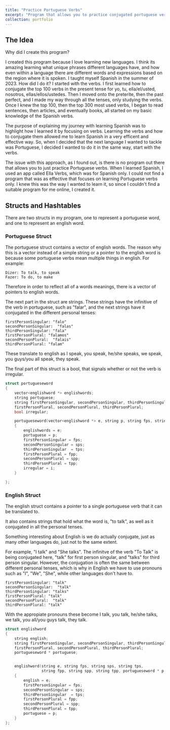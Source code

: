 ```yaml
---
title: "Practice Portuguese Verbs"
excerpt: "Program that allows you to practice conjugated portuguese verbs. <br/><img src='/images/Portugual.png'>"
collection: portfolio
---
```



## The Idea

Why did I create this program? 

I created this program because I love learning new languages. I think its amazing learning what unique phrases different languages have, and how even within a language there are different words and expressions based on the region where it is spoken. I taught myself Spanish in the summer of 2023. How did I do it? I started with the verbs. I first learned how to conjugate the top 100 verbs in the present tense for yo, tu, ella/el/usted, nosotros, ellas/ellos/ustedes. Then I moved onto the preterite, then the past perfect, and I made my way through all the tenses, only studying the verbs. Once I knew the top 100, then the top 300 most used verbs, I began to read sentences, then articles, and eventually books, all started on my basic knowledge of the Spanish verbs.

The purpose of explaining my journey with learning Spanish was to highlight how I learned it by focusing on verbs. Learning the verbs and how to conjugate them allowed me to learn Spanish in a very efficent and effective way. So, when I decided that the next language I wanted to tackle was Portuguese, I decided I wanted to do it in the same way, start with the verbs. 

The issue with this approach, as I found out, is there is no program out there that allows you to just practice Portuguese verbs. When I learned Spanish, I used an app called Ella Verbs, which was for Spanish only. I could not find a program that was as effective that focuses on learning Portuguese verbs only. I knew this was the way I wanted to learn it, so since I couldn't find a suitable program for me online, I created it.  

## Structs and Hashtables

There are two structs in my program, one to represent a portuguese word, and one to represent an english word.

### Portuguese Struct

The portuguese struct contains a vector of english words. The reason why this is a vector instead of a simple string or a pointer to the english word is because some portuguese verbs mean multiple things in english. For example:

```
Dizer: To talk, to speak
Fazer: To do, to make
```

Therefore in order to reflect all of a words meanings, there is a vector of pointers to english words. 

The next part in the struct are strings. These strings have the infinitive of the verb in portuguese, such as "falar", and the next strings have it conjugated in the different personal tenses: 

```
firstPersonSingular: "falo"
secondPersonSingular:  "falas"
thirdPersonSingular: "fala"
firstPersonPlural: "falamos"
secondPersonPlural:  "falais"
thirdPersonPlural: "falam"
```

These translate to english as I speak, you speak, he/she speaks, we speak, you guys/you all speak, they speak.


The final part of this struct is a bool, that signals whether or not the verb is irregular. 

```cpp
struct portugueseword
{
    vector<englishword *> englishwords;
    string portuguese;
    string firstPersonSingular, secondPersonSingular, thirdPersonSingular,
    firstPersonPlural, secondPersonPlural, thirdPersonPlural;
    bool irregular;

    portugueseword(vector<englishword *> e, string p, string fps, string sps, string tps, string fpp, string spp, string tpp, bool i)
    {
        englishwords = e;
        portuguese = p;
        firstPersonSingular = fps;
        secondPersonSingular = sps;
        thirdPersonSingular  = tps;
        firstPersonPlural = fpp;
        secondPersonPlural = spp;
        thirdPersonPlural = tpp;
        irregular = i;
    }

};

```



### English Struct

The english struct contains a pointer to a single portuguese verb that it can be translated to. 

It also contains strings that hold what the word is, "to talk", as well as it conjugated in all the personal tenses.

Something interesting about English is we do actually conjugate, just as many other languages do, just not to the same extent. 

For example, "I talk" and "She talks". The infinitve of the verb "To Talk" is being conjugated here, "talk" for first person singular, and "talks" for third person singular. However, the conjugation is often the same between different personal tenses, which is why in English we have to use pronouns such as "I", "We", "She", while other languages don't have to. 

```
firstPersonSingular: "talk"
secondPersonSingular:  "talk"
thirdPersonSingular: "talks"
firstPersonPlural: "talk"
secondPersonPlural:  "talk"
thirdPersonPlural: "talk"
```
With the appropiate pronouns these become I talk, you talk, he/she talks, we talk, you all/you guys talk, they talk.



```cpp
struct englishword
{
    string english;
    string firstPersonSingular, secondPersonSingular, thirdPersonSingular,
    firstPersonPlural, secondPersonPlural, thirdPersonPlural;
    portugueseword * portuguese;


    englishword(string e, string fps, string sps, string tps,
                string fpp, string spp, string tpp, portugueseword * p = nullptr)
    {
        english = e;
        firstPersonSingular = fps;
        secondPersonSingular = sps;
        thirdPersonSingular  = tps;
        firstPersonPlural = fpp;
        secondPersonPlural = spp;
        thirdPersonPlural = tpp;
        portuguese = p;
    }
};

```

